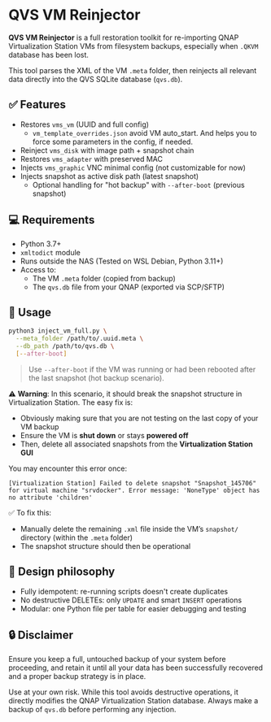 # QVS VM Reinjector

**QVS VM Reinjector** is a full restoration toolkit for re-importing QNAP Virtualization Station VMs from filesystem backups, especially when `.QKVM` database has been lost.

This tool parses the XML of the VM `.meta` folder, then reinjects all relevant data directly into the QVS SQLite database (`qvs.db`).

## ✅ Features

- Restores `vms_vm` (UUID and full config)
  - `vm_template_overrides.json` avoid VM auto_start. And helps you to force some parameters in the config, if needed.
- Reinject `vms_disk` with image path + snapshot chain
- Restores `vms_adapter` with preserved MAC
- Injects `vms_graphic` VNC minimal config (not customizable for now)
- Injects snapshot as active disk path (latest snapshot)
  - Optional handling for "hot backup" with `--after-boot` (previous snapshot)


## 💻 Requirements

- Python 3.7+
- `xmltodict` module
- Runs outside the NAS (Tested on WSL Debian, Python 3.11+)
- Access to:
  - The VM `.meta` folder (copied from backup)
  - The `qvs.db` file from your QNAP (exported via SCP/SFTP)

## 🚀 Usage

```bash
python3 inject_vm_full.py \
  --meta_folder /path/to/.uuid.meta \
  --db_path /path/to/qvs.db \
  [--after-boot]
```

> Use `--after-boot` if the VM was running or had been rebooted after the last snapshot (hot backup scenario).

⚠️ **Warning**: In this scenario, it should break the snapshot structure in Virtualization Station. The easy fix is:
- Obviously making sure that you are not testing on the last copy of your VM backup
- Ensure the VM is **shut down** or stays **powered off**
- Then, delete all associated snapshots from the **Virtualization Station GUI**

You may encounter this error once:

```
[Virtualization Station] Failed to delete snapshot "Snapshot_145706" for virtual machine "srvdocker". Error message: 'NoneType' object has no attribute 'children'
```

✅ To fix this:
- Manually delete the remaining `.xml` file inside the VM’s `snapshot/` directory (within the `.meta` folder)
- The snapshot structure should then be operational


## 🧠 Design philosophy

- Fully idempotent: re-running scripts doesn't create duplicates
- No destructive DELETEs: only `UPDATE` and smart `INSERT` operations
- Modular: one Python file per table for easier debugging and testing


## 🔒 Disclaimer

Ensure you keep a full, untouched backup of your system before proceeding, and retain it until all your data has been successfully recovered and a proper backup strategy is in place.

Use at your own risk. While this tool avoids destructive operations, it directly modifies the QNAP Virtualization Station database. Always make a backup of `qvs.db` before performing any injection.


